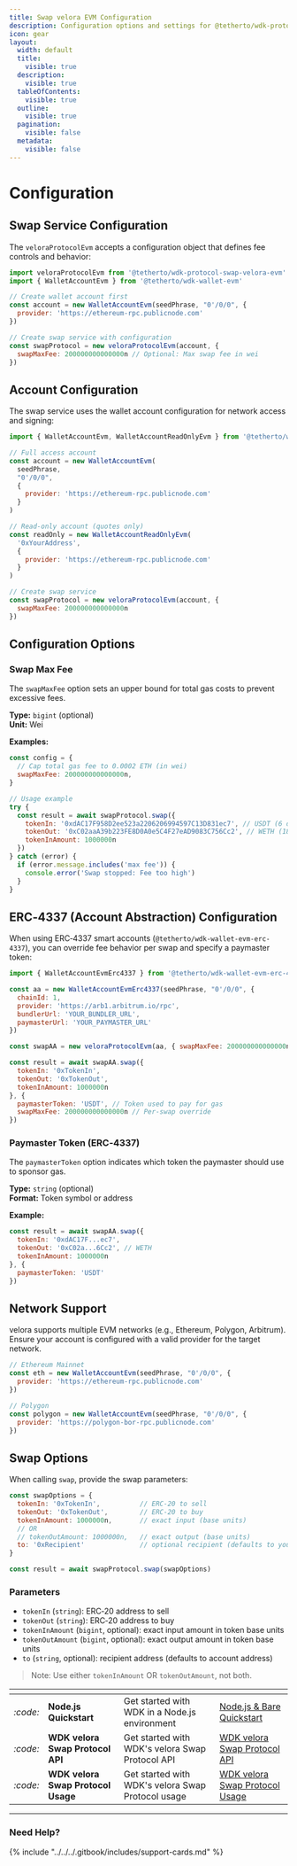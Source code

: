 ```yaml
---
title: Swap velora EVM Configuration
description: Configuration options and settings for @tetherto/wdk-protocol-swap-velora-evm
icon: gear
layout:
  width: default
  title:
    visible: true
  description:
    visible: true
  tableOfContents:
    visible: true
  outline:
    visible: true
  pagination:
    visible: false
  metadata:
    visible: false
---
```


# Configuration

## Swap Service Configuration

The `veloraProtocolEvm` accepts a configuration object that defines fee controls and behavior:

```javascript
import veloraProtocolEvm from '@tetherto/wdk-protocol-swap-velora-evm'
import { WalletAccountEvm } from '@tetherto/wdk-wallet-evm'

// Create wallet account first
const account = new WalletAccountEvm(seedPhrase, "0'/0/0", {
  provider: 'https://ethereum-rpc.publicnode.com'
})

// Create swap service with configuration
const swapProtocol = new veloraProtocolEvm(account, {
  swapMaxFee: 200000000000000n // Optional: Max swap fee in wei
})
```

## Account Configuration

The swap service uses the wallet account configuration for network access and signing:

```javascript
import { WalletAccountEvm, WalletAccountReadOnlyEvm } from '@tetherto/wdk-wallet-evm'

// Full access account
const account = new WalletAccountEvm(
  seedPhrase,
  "0'/0/0",
  {
    provider: 'https://ethereum-rpc.publicnode.com'
  }
)

// Read-only account (quotes only)
const readOnly = new WalletAccountReadOnlyEvm(
  '0xYourAddress',
  {
    provider: 'https://ethereum-rpc.publicnode.com'
  }
)

// Create swap service
const swapProtocol = new veloraProtocolEvm(account, {
  swapMaxFee: 200000000000000n
})
```

## Configuration Options

### Swap Max Fee

The `swapMaxFee` option sets an upper bound for total gas costs to prevent excessive fees.

**Type:** `bigint` (optional)  
**Unit:** Wei

**Examples:**

```javascript
const config = {
  // Cap total gas fee to 0.0002 ETH (in wei)
  swapMaxFee: 200000000000000n,
}

// Usage example
try {
  const result = await swapProtocol.swap({
    tokenIn: '0xdAC17F958D2ee523a2206206994597C13D831ec7', // USDT (6 decimals)
    tokenOut: '0xC02aaA39b223FE8D0A0e5C4F27eAD9083C756Cc2', // WETH (18 decimals)
    tokenInAmount: 1000000n
  })
} catch (error) {
  if (error.message.includes('max fee')) {
    console.error('Swap stopped: Fee too high')
  }
}
```

## ERC‑4337 (Account Abstraction) Configuration

When using ERC‑4337 smart accounts (`@tetherto/wdk-wallet-evm-erc-4337`), you can override fee behavior per swap and specify a paymaster token:

```javascript
import { WalletAccountEvmErc4337 } from '@tetherto/wdk-wallet-evm-erc-4337'

const aa = new WalletAccountEvmErc4337(seedPhrase, "0'/0/0", {
  chainId: 1,
  provider: 'https://arb1.arbitrum.io/rpc',
  bundlerUrl: 'YOUR_BUNDLER_URL',
  paymasterUrl: 'YOUR_PAYMASTER_URL'
})

const swapAA = new veloraProtocolEvm(aa, { swapMaxFee: 200000000000000n })

const result = await swapAA.swap({
  tokenIn: '0xTokenIn',
  tokenOut: '0xTokenOut',
  tokenInAmount: 1000000n
}, {
  paymasterToken: 'USDT', // Token used to pay for gas
  swapMaxFee: 200000000000000n // Per‑swap override
})
```

### Paymaster Token (ERC‑4337)

The `paymasterToken` option indicates which token the paymaster should use to sponsor gas.

**Type:** `string` (optional)  
**Format:** Token symbol or address

**Example:**

```javascript
const result = await swapAA.swap({
  tokenIn: '0xdAC17F...ec7',
  tokenOut: '0xC02a...6Cc2', // WETH
  tokenInAmount: 1000000n
}, {
  paymasterToken: 'USDT'
})
```

## Network Support

velora supports multiple EVM networks (e.g., Ethereum, Polygon, Arbitrum). Ensure your account is configured with a valid provider for the target network.

```javascript
// Ethereum Mainnet
const eth = new WalletAccountEvm(seedPhrase, "0'/0/0", {
  provider: 'https://ethereum-rpc.publicnode.com'
})

// Polygon
const polygon = new WalletAccountEvm(seedPhrase, "0'/0/0", {
  provider: 'https://polygon-bor-rpc.publicnode.com'
})
```

## Swap Options

When calling `swap`, provide the swap parameters:

```javascript
const swapOptions = {
  tokenIn: '0xTokenIn',          // ERC‑20 to sell
  tokenOut: '0xTokenOut',        // ERC‑20 to buy
  tokenInAmount: 1000000n,       // exact input (base units)
  // OR
  // tokenOutAmount: 1000000n,   // exact output (base units)
  to: '0xRecipient'              // optional recipient (defaults to your address)
}

const result = await swapProtocol.swap(swapOptions)
```

### Parameters

- `tokenIn` (`string`): ERC‑20 address to sell  
- `tokenOut` (`string`): ERC‑20 address to buy  
- `tokenInAmount` (`bigint`, optional): exact input amount in token base units  
- `tokenOutAmount` (`bigint`, optional): exact output amount in token base units  
- `to` (`string`, optional): recipient address (defaults to account address)  

> Note: Use either `tokenInAmount` OR `tokenOutAmount`, not both.



<table data-card-size="large" data-view="cards">
	<thead>
		<tr>
			<th></th>
			<th></th>
			<th></th>
			<th data-hidden data-card-target data-type="content-ref"></th>
		</tr>
	</thead>
	<tbody>
		<tr>
			<td>
				<i class="fa-code">:code:</i>
			</td>
			<td>
				<strong>Node.js Quickstart</strong>
			</td>
			<td>Get started with WDK in a Node.js environment</td>
			<td>
				<a href="../../../start-building/nodejs-bare-quickstart.md">Node.js & Bare Quickstart</a>
			</td>
		</tr>
        <tr>
			<td>
				<i class="fa-code">:code:</i>
			</td>
			<td>
				<strong>WDK velora Swap Protocol API</strong>
			</td>
			<td>Get started with WDK's velora Swap Protocol API</td>
			<td>
				<a href="./api-reference.md">WDK velora Swap Protocol API</a>
			</td>
		</tr>
        <tr>
			<td>
				<i class="fa-code">:code:</i>
			</td>
			<td>
				<strong>WDK velora Swap Protocol Usage</strong>
			</td>
			<td>Get started with WDK's velora Swap Protocol usage</td>
			<td>
				<a href="./usage.md">WDK velora Swap Protocol Usage</a>
			</td>
		</tr>
	</tbody>
</table>

***

### Need Help?

{% include "../../../.gitbook/includes/support-cards.md" %}




